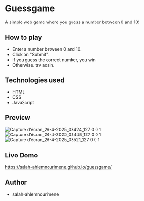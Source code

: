 # Guessgame 

A simple web game where you guess a number between 0 and 10!

## How to play
- Enter a number between 0 and 10.
- Click on "Submit".
- If you guess the correct number, you win!
- Otherwise, try again.

## Technologies used
- HTML
- CSS
- JavaScript

## Preview
![Capture d’écran_26-4-2025_03424_127 0 0 1](https://github.com/user-attachments/assets/831e7d77-230c-46a9-b0e2-c2ccac7ee7f9)
![Capture d’écran_26-4-2025_03448_127 0 0 1](https://github.com/user-attachments/assets/0df88c73-5862-49d7-8751-52b5a508cc46)
![Capture d’écran_26-4-2025_03521_127 0 0 1](https://github.com/user-attachments/assets/0b2aeb86-c78f-4904-a0db-4666165d8bd9)


## Live Demo
https://salah-ahlemnourimene.github.io/guessgame/

## Author
- salah-ahlemnourimene

